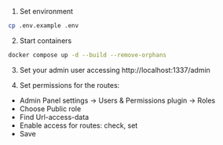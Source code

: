 1. Set environment

```sh
cp .env.example .env
```

2. Start containers

```sh
docker compose up -d --build --remove-orphans
```

3. Set your admin user accessing http://localhost:1337/admin

4. Set permissions for the routes:

* Admin Panel settings -> Users & Permissions plugin -> Roles
* Choose Public role
* Find Url-access-data 
* Enable access for routes: check, set
* Save
